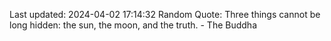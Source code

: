 Last updated: 2024-04-02 17:14:32
Random Quote: Three things cannot be long hidden: the sun, the moon, and the truth. - The Buddha